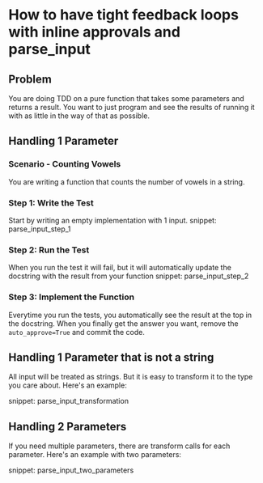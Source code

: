 # How to have tight feedback loops with inline approvals and parse_input

## Problem
You are doing TDD on a pure function that takes some parameters and returns a result.
You want to just program and see the results of running it with as little in the way of that as possible.

## Handling 1 Parameter

### Scenario - Counting Vowels
You are writing a function that counts the number of vowels in a string.

### Step 1: Write the Test
Start by writing an empty implementation with 1 input.
snippet: parse_input_step_1

### Step 2: Run the Test
When you run the test it will fail, but it will automatically update the docstring with the result from your function
snippet: parse_input_step_2

### Step 3: Implement the Function
Everytime you run the tests, you automatically see the result at the top in the docstring.
When you finally get the answer you want, remove the `auto_approve=True` and commit the code.


## Handling 1 Parameter that is not a string
All input will be treated as strings.
But it is easy to transform it to the type you care about.
Here's an example:

snippet: parse_input_transformation

## Handling 2 Parameters
If you need multiple parameters, there are transform calls for each parameter.
Here's an example with two parameters:

snippet: parse_input_two_parameters